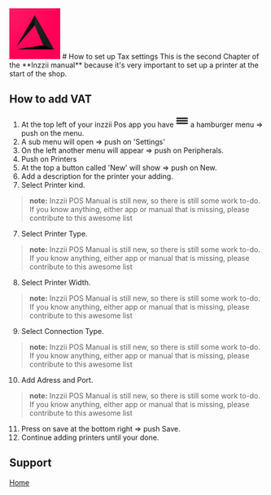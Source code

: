 <img src="../Assets/Pictures/play_store_512.png" alt="inzzii logo" width="100"/>
# How to set up Tax settings
This is the second Chapter of the **Inzzii manual** because it's very important to set up a printer at the start of the shop. 

## How to add VAT

1. At the top left of your inzzii Pos app you have <img src="../Assets/Pictures/Hmenu.png" alt="hamburgermenu" width="25" height="25"/> a hamburger menu => push on the menu.
2. A sub menu will open => push on 'Settings'
3. On the left another menu will appear => push on Peripherals. 
4. Push on Printers
5. At the top a button called 'New' will show => push on New.
5. Add a description for the printer your adding.
6. Select Printer kind.
> **note:** Inzzii POS Manual is still new, so there is still some work to-do. If you know anything, either app or manual that is missing, please contribute to this awesome list 
7. Select Printer Type. 
> **note:** Inzzii POS Manual is still new, so there is still some work to-do. If you know anything, either app or manual that is missing, please contribute to this awesome list
8. Select Printer Width.
> **note:** Inzzii POS Manual is still new, so there is still some work to-do. If you know anything, either app or manual that is missing, please contribute to this awesome list
9. Select Connection Type.
> **note:** Inzzii POS Manual is still new, so there is still some work to-do. If you know anything, either app or manual that is missing, please contribute to this awesome list
10. Add Adress and Port. 
> **note:** Inzzii POS Manual is still new, so there is still some work to-do. If you know anything, either app or manual that is missing, please contribute to this awesome list
11. Press on save at the bottom right => push Save.
12. Continue adding printers until your done. 


## Support
[Home](../index.md)
